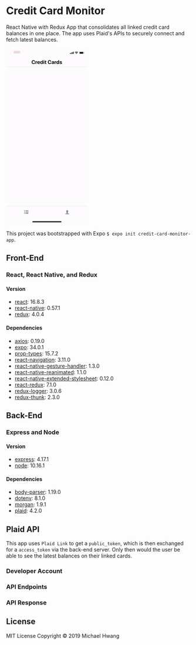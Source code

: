 # Credit Card Monitor
React Native with Redux App that consolidates all linked credit card balances in one place. The app uses Plaid's APIs to securely connect and fetch latest balances.

![](example.gif)

This project was bootstrapped with Expo `$ expo init credit-card-monitor-app`.

## Front-End
### React, React Native, and Redux
#### Version
* [react](https://github.com/facebook/react): 16.8.3
* [react-native](https://github.com/facebook/react-native): 0.57.1
* [redux](https://github.com/reduxjs/redux): 4.0.4

#### Dependencies
* [axios](https://github.com/axios/axios): 0.19.0
* [expo](https://github.com/expo/expo): 34.0.1
* [prop-types](https://github.com/facebook/prop-types): 15.7.2
* [react-navigation](https://github.com/react-navigation/react-navigation): 3.11.0
* [react-native-gesture-handler](https://github.com/kmagiera/react-native-gesture-handler): 1.3.0
* [react-native-reanimated](https://github.com/kmagiera/react-native-reanimated): 1.1.0
* [react-native-extended-stylesheet](https://github.com/vitalets/react-native-extended-stylesheet): 0.12.0
* [react-redux](https://github.com/reduxjs/react-redux): 7.1.0
* [redux-logger](https://github.com/LogRocket/redux-logger): 3.0.6
* [redux-thunk](https://github.com/reduxjs/redux-thunk): 2.3.0

## Back-End
### Express and Node
#### Version
* [express](https://github.com/expressjs/express): 4.17.1
* [node](https://github.com/nodejs/node): 10.16.1

#### Dependencies
* [body-parser](https://github.com/expressjs/body-parser): 1.19.0
* [dotenv](https://github.com/motdotla/dotenv): 8.1.0
* [morgan](https://github.com/expressjs/morgan): 1.9.1
* [plaid](https://github.com/plaid/plaid-node): 4.2.0

## Plaid API
This app uses `Plaid Link` to get a `public_token`, which is then exchanged for a `access_token` via the back-end server. Only then would the user be able to see the latest balances on their linked cards.

### Developer Account

### API Endpoints

### API Response

## License
MIT License Copyright © 2019 Michael Hwang
